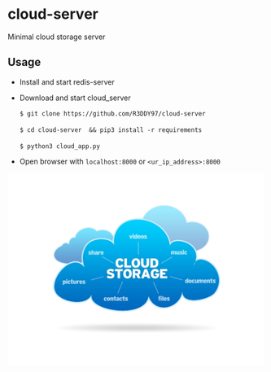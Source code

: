 # cloud-server
Minimal cloud storage server

## Usage

* Install and start redis-server

* Download and start cloud_server

    ```
    $ git clone https://github.com/R3DDY97/cloud-server

    $ cd cloud-server  && pip3 install -r requirements

    $ python3 cloud_app.py
    ```


* Open browser with `localhost:8000` or `<ur_ip_address>:8000`



![Cloud storage server ](https://raw.githubusercontent.com/R3DDY97/cloud-server/master/static/pics/cs2.jpg)
